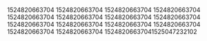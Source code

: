 1524820663704
1524820663704
1524820663704
1524820663704
1524820663704
1524820663704
1524820663704
1524820663704
1524820663704
1524820663704
1524820663704
1524820663704
1524820663704
1524820663704
15248206637041525047232102